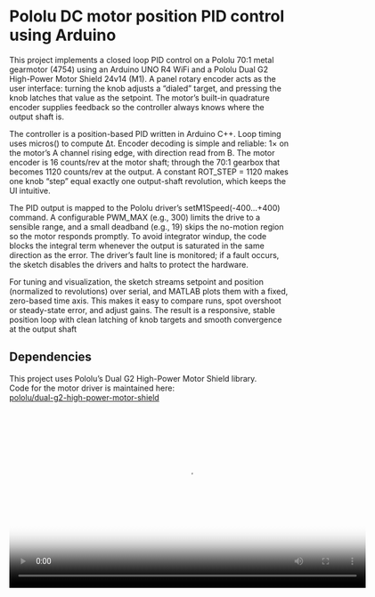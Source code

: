 # Pololu DC motor position PID control using Arduino
This project implements a closed loop PID control on a Pololu 70:1 metal gearmotor (4754) using an Arduino UNO R4 WiFi and a Pololu Dual G2 High-Power Motor Shield 24v14 (M1). A panel rotary encoder acts as the user interface: turning the knob adjusts a “dialed” target, and pressing the knob latches that value as the setpoint. The motor’s built-in quadrature encoder supplies feedback so the controller always knows where the output shaft is.

The controller is a position-based PID written in Arduino C++. Loop timing uses micros() to compute Δt. Encoder decoding is simple and reliable: 1× on the motor’s A channel rising edge, with direction read from B. The motor encoder is 16 counts/rev at the motor shaft; through the 70:1 gearbox that becomes 1120 counts/rev at the output. A constant ROT_STEP = 1120 makes one knob “step” equal exactly one output-shaft revolution, which keeps the UI intuitive.

The PID output is mapped to the Pololu driver’s setM1Speed(-400…+400) command. A configurable PWM_MAX (e.g., 300) limits the drive to a sensible range, and a small deadband (e.g., 19) skips the no-motion region so the motor responds promptly. To avoid integrator windup, the code blocks the integral term whenever the output is saturated in the same direction as the error. The driver’s fault line is monitored; if a fault occurs, the sketch disables the drivers and halts to protect the hardware.

For tuning and visualization, the sketch streams setpoint and position (normalized to revolutions) over serial, and MATLAB plots them with a fixed, zero-based time axis. This makes it easy to compare runs, spot overshoot or steady-state error, and adjust gains. The result is a responsive, stable position loop with clean latching of knob targets and smooth convergence at the output shaft

## Dependencies

This project uses Pololu’s Dual G2 High-Power Motor Shield library.  
Code for the motor driver is maintained here:  
[pololu/dual-g2-high-power-motor-shield](https://github.com/pololu/dual-g2-high-power-motor-shield)


<video src="https://github.com/arijeetnath12/DC-Motor-Position-PID-control/blob/main/assets/Timeline_.mp4?raw=1" controls width="640" title="Demo" poster="assets/DCMotorPWM.png"></video>






